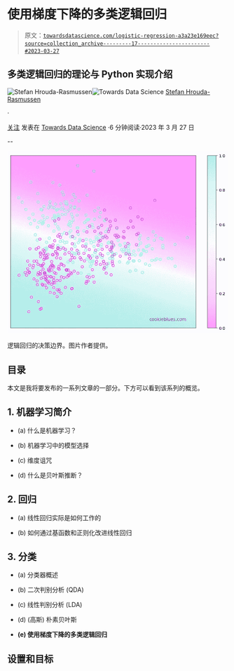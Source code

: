 # 使用梯度下降的多类逻辑回归

> 原文：[`towardsdatascience.com/logistic-regression-a3a23e169eec?source=collection_archive---------17-----------------------#2023-03-27`](https://towardsdatascience.com/logistic-regression-a3a23e169eec?source=collection_archive---------17-----------------------#2023-03-27)

## 多类逻辑回归的理论与 Python 实现介绍

[](https://cookieblues.medium.com/?source=post_page-----a3a23e169eec--------------------------------)![Stefan Hrouda-Rasmussen](https://cookieblues.medium.com/?source=post_page-----a3a23e169eec--------------------------------)[](https://towardsdatascience.com/?source=post_page-----a3a23e169eec--------------------------------)![Towards Data Science](https://towardsdatascience.com/?source=post_page-----a3a23e169eec--------------------------------) [Stefan Hrouda-Rasmussen](https://cookieblues.medium.com/?source=post_page-----a3a23e169eec--------------------------------)

·

[关注](https://medium.com/m/signin?actionUrl=https%3A%2F%2Fmedium.com%2F_%2Fsubscribe%2Fuser%2Fb8f5e0a37037&operation=register&redirect=https%3A%2F%2Ftowardsdatascience.com%2Flogistic-regression-a3a23e169eec&user=Stefan+Hrouda-Rasmussen&userId=b8f5e0a37037&source=post_page-b8f5e0a37037----a3a23e169eec---------------------post_header-----------) 发表在 [Towards Data Science](https://towardsdatascience.com/?source=post_page-----a3a23e169eec--------------------------------) ·6 分钟阅读·2023 年 3 月 27 日[](https://medium.com/m/signin?actionUrl=https%3A%2F%2Fmedium.com%2F_%2Fvote%2Ftowards-data-science%2Fa3a23e169eec&operation=register&redirect=https%3A%2F%2Ftowardsdatascience.com%2Flogistic-regression-a3a23e169eec&user=Stefan+Hrouda-Rasmussen&userId=b8f5e0a37037&source=-----a3a23e169eec---------------------clap_footer-----------)

--

[](https://medium.com/m/signin?actionUrl=https%3A%2F%2Fmedium.com%2F_%2Fbookmark%2Fp%2Fa3a23e169eec&operation=register&redirect=https%3A%2F%2Ftowardsdatascience.com%2Flogistic-regression-a3a23e169eec&source=-----a3a23e169eec---------------------bookmark_footer-----------)![](img/119f2a6d5cc440dcfe1bdf8df9510593.png)

逻辑回归的决策边界。图片作者提供。

## 目录

本文是我将要发布的一系列文章的一部分。下方可以看到该系列的概览。

## 1\. 机器学习简介

+   (a) 什么是机器学习？

+   (b) 机器学习中的模型选择

+   (c) 维度诅咒

+   (d) 什么是贝叶斯推断？

## 2\. 回归

+   (a) 线性回归实际是如何工作的

+   (b) 如何通过基函数和正则化改进线性回归

## 3\. 分类

+   (a) 分类器概述

+   (b) 二次判别分析 (QDA)

+   (c) 线性判别分析 (LDA)

+   (d) (高斯) 朴素贝叶斯

+   **(e) 使用梯度下降的多类逻辑回归**

## 设置和目标
